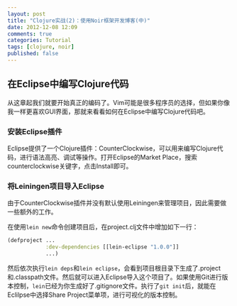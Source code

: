 ```yaml
---
layout: post
title: "Clojure实战(2)：使用Noir框架开发博客(中)"
date: 2012-12-08 12:09
comments: true
categories: Tutorial
tags: [clojure, noir]
published: false
---
```


在Eclipse中编写Clojure代码
--------------------------

从这章起我们就要开始真正的编码了。Vim可能是很多程序员的选择，但如果你像我一样更喜欢GUI界面，那就来看看如何在Eclipse中编写Clojure代码吧。

### 安装Eclipse插件

Eclipse提供了一个Clojure插件：CounterClockwise，可以用来编写Clojure代码，进行语法高亮、调试等操作。打开Eclipse的Market Place，搜索counterclockwise关键字，点击Install即可。

### 将Leiningen项目导入Eclipse

由于CounterClockwise插件并没有默认使用Leiningen来管理项目，因此需要做一些额外的工作。

在使用`lein new`命令创建项目后，在project.clj文件中增加如下一行：

```clojure
(defproject ...
            :dev-dependencies [[lein-eclipse "1.0.0"]]
            ...)
```

然后依次执行`lein deps`和`lein eclipse`，会看到项目根目录下生成了.project和.classpath文件。然后就可以进入Eclipse导入这个项目了。如果使用Git进行版本控制，`lein`已经为你生成好了.gitignore文件。执行了`git init`后，就能在Eclilpse中选择Share Project菜单项，进行可视化的版本控制。



